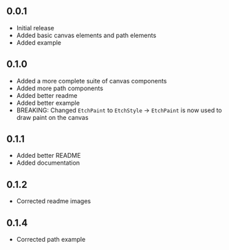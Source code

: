 ## 0.0.1

* Initial release
* Added basic canvas elements and path elements
* Added example

## 0.1.0

* Added a more complete suite of canvas components
* Added more path components
* Added better readme
* Added better example
* BREAKING: Changed `EtchPaint` to `EtchStyle` -> `EtchPaint` is now used to draw paint on the canvas

## 0.1.1

* Added better README
* Added documentation

## 0.1.2

* Corrected readme images

## 0.1.4

* Corrected path example 

